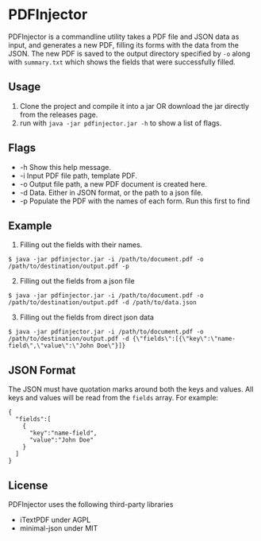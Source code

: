 # PDFInjector
PDFInjector is a commandline utility takes a PDF file and JSON data as input, and generates a new PDF, filling its forms with the data from the JSON. The new PDF is saved to the output directory specified by `-o` along with `summary.txt` which shows the fields that were successfully filled.

## Usage
1. Clone the project and compile it into a jar OR download the jar directly from the releases page.
2. run with `java -jar pdfinjector.jar -h` to show a list of flags.

## Flags
* -h Show this help message.
* -i Input PDF file path, template PDF.
* -o Output file path, a new PDF document is created here.
* -d Data. Either in JSON format, or the path to a json file.
* -p Populate the PDF with the names of each form. Run this first to find

## Example
1. Filling out the fields with their names.
```
$ java -jar pdfinjector.jar -i /path/to/document.pdf -o /path/to/destination/output.pdf -p
```

2. Filling out the fields from a json file
```
$ java -jar pdfinjector.jar -i /path/to/document.pdf -o /path/to/destination/output.pdf -d /path/to/data.json
```

3. Filling out the fields from direct json data
```
$ java -jar pdfinjector.jar -i /path/to/document.pdf -o /path/to/destination/output.pdf -d {\"fields\":[{\"key\":\"name-field\",\"value\":\"John Doe\"}]}
```

## JSON Format
The JSON must have quotation marks around both the keys and values. All keys and values will be read from the `fields` array.
For example:
```
{
  "fields":[
    {
      "key":"name-field",
      "value":"John Doe"
    }
  ]
}
```

## License
PDFInjector uses the following third-party libraries
* iTextPDF under AGPL
* minimal-json under MIT
